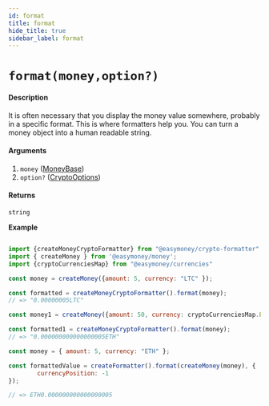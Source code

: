 ```yaml
---
id: format
title: format
hide_title: true
sidebar_label: format
---
```


# `format(money,option?)`

#### Description

It is often necessary that you display the money value somewhere, probably in a specific format. This is where formatters help you. You can turn a money object into a human readable string.

#### Arguments

1. `money` ([MoneyBase](Description.md#moneybase))
2. `option?` ([CryptoOptions](Description.md#cryptooptions))

#### Returns

`string`


**Example**

```js

import {createMoneyCryptoFormatter} from "@easymoney/crypto-formatter"
import { createMoney } from '@easymoney/money';
import {cryptoCurrenciesMap} from "@easymoney/currencies"

const money = createMoney({amount: 5, currency: "LTC" });

const formatted = createMoneyCryptoFormatter().format(money);
// => "0.00000005LTC"

const money1 = createMoney({amount: 50, currency: cryptoCurrenciesMap.ETH });

const formatted1 = createMoneyCryptoFormatter().format(money);
// => "0.000000000000000005ETH"

const money = { amount: 5, currency: "ETH" };

const formattedValue = createFormatter().format(createMoney(money), {
        currencyPosition: -1
});

// => ETH0.000000000000000005

```
